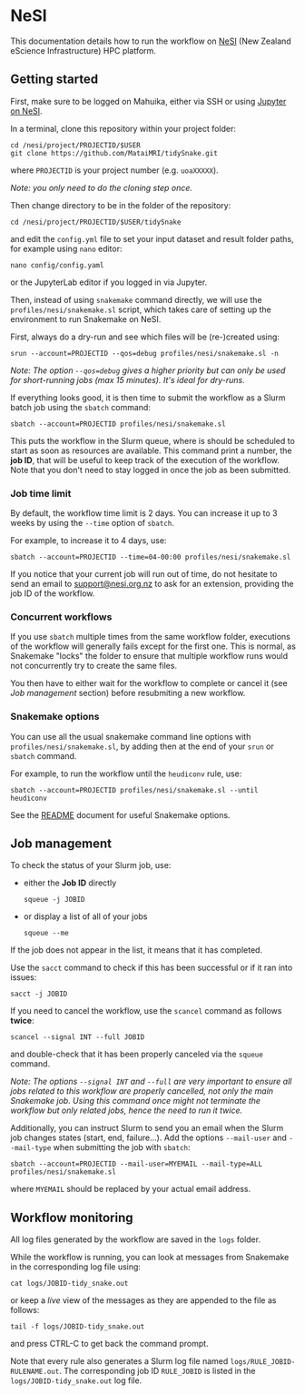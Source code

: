 #  NeSI

This documentation details how to run the workflow on [NeSI](https://www.nesi.org.nz/) (New Zealand eScience Infrastructure) HPC platform.


## Getting started

First, make sure to be logged on Mahuika, either via SSH or using [Jupyter on NeSI](https//jupyter.nesi.org.nz).

In a terminal, clone this repository within your project folder:

```
cd /nesi/project/PROJECTID/$USER
git clone https://github.com/MataiMRI/tidySnake.git
```

where `PROJECTID` is your project number (e.g. `uoaXXXXX`).

*Note: you only need to do the cloning step once.*

Then change directory to be in the folder of the repository:

```
cd /nesi/project/PROJECTID/$USER/tidySnake
```

and edit the `config.yml` file to set your input dataset and result folder paths, for example using `nano` editor:

```
nano config/config.yaml
```

or the JupyterLab editor if you logged in via Jupyter.

Then, instead of using `snakemake` command directly, we will use the `profiles/nesi/snakemake.sl` script, which takes care of setting up the environment to run Snakemake on NeSI.

First, always do a dry-run and see which files will be (re-)created using:

```
srun --account=PROJECTID --qos=debug profiles/nesi/snakemake.sl -n
```

*Note: The option `--qos=debug` gives a higher priority but can only be used for short-running jobs (max 15 minutes). It's ideal for dry-runs.*

If everything looks good, it is then time to submit the workflow as a Slurm batch job using the `sbatch` command:

```
sbatch --account=PROJECTID profiles/nesi/snakemake.sl
```

This puts the workflow in the Slurm queue, where is should be scheduled to start as soon as resources are available.
This command print a number, the **job ID**, that will be useful to keep track of the execution of the workflow.
Note that you don't need to stay logged in once the job as been submitted.


### Job time limit

By default, the workflow time limit is 2 days.
You can increase it up to 3 weeks by using the `--time` option of `sbatch`.

For example, to increase it to 4 days, use:

```
sbatch --account=PROJECTID --time=04-00:00 profiles/nesi/snakemake.sl
```

If you notice that your current job will run out of time, do not hesitate to send an email to support@nesi.org.nz to ask for an extension, providing the job ID of the workflow.


### Concurrent workflows

If you use `sbatch` multiple times from the same workflow folder, executions of the workflow will generally fails except for the first one.
This is normal, as Snakemake "locks" the folder to ensure that multiple workflow runs would not concurrently try to create the same files.

You then have to either wait for the workflow to complete or cancel it (see *Job management* section) before resubmiting a new workflow.


### Snakemake options

You can use all the usual snakemake command line options with `profiles/nesi/snakemake.sl`, by adding then at the end of your `srun` or `sbatch` command.

For example, to run the workflow until the `heudiconv` rule, use:

```
sbatch --account=PROJECTID profiles/nesi/snakemake.sl --until heudiconv
```

See the [README](README.md#Useful-Snakemake-options) document for useful Snakemake options.


## Job management

To check the status of your Slurm job, use:

- either the **Job ID** directly

  ```
  squeue -j JOBID
  ```

- or display a list of all of your jobs

  ```
  squeue --me
  ```

If the job does not appear in the list, it means that it has completed.

Use the `sacct` command to check if this has been successful or if it ran into issues:

```
sacct -j JOBID
```

If you need to cancel the workflow, use the `scancel` command as follows **twice**:

```
scancel --signal INT --full JOBID
```

and double-check that it has been properly canceled via the `squeue` command.

*Note: The options `--signal INT` and `--full` are very important to ensure all jobs related to this workflow are properly cancelled, not only the main Snakemake job.
Using this command once might not terminate the workflow but only related jobs, hence the need to run it twice.*

Additionally, you can instruct Slurm to send you an email when the Slurm job changes states (start, end, failure...).
Add the options `--mail-user` and `--mail-type` when submitting the job with `sbatch`:

```
sbatch --account=PROJECTID --mail-user=MYEMAIL --mail-type=ALL profiles/nesi/snakemake.sl
```

where `MYEMAIL` should be replaced by your actual email address.


## Workflow monitoring

All log files generated by the workflow are saved in the `logs` folder.

While the workflow is running, you can look at messages from Snakemake in the corresponding log file using:

```
cat logs/JOBID-tidy_snake.out
```

or  keep a *live* view of the messages as they are appended to the file as follows:

```
tail -f logs/JOBID-tidy_snake.out
```

and press CTRL-C to get back the command prompt.

Note that every rule also generates a Slurm log file named `logs/RULE_JOBID-RULENAME.out`.
The corresponding job ID `RULE_JOBID` is listed in the `logs/JOBID-tidy_snake.out` log file.
